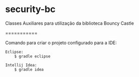 security-bc
===========

Classes Auxiliares para utilização da biblioteca Bouncy Castle




===========

Comando para criar o projeto configurado para a IDE:

    Eclipse:
        $ gradle eclipse

    Intellij Idea:
        $ gradle idea
